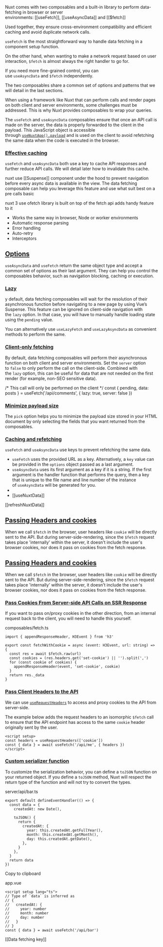 Nuxt comes with two composables and a built-in library to perform data-fetching in browser or server environments: [[useFetch]], [[useAsyncData]] and [[$fetch]]

Used together, they ensure cross-environment compatibility and efficient caching and avoid duplicate network calls.

`useFetch` is the most straightforward way to handle data fetching in a component setup function.

On the other hand, when wanting to make a network request based on user interaction, `$fetch` is almost always the right handler to go for.

If you need more fine-grained control, you can use `useAsyncData` and `$fetch` independently.

The two composables share a common set of options and patterns that we will detail in the last sections.

When using a framework like Nuxt that can perform calls and render pages on both client and server environments, some challenges must be addressed. This is why Nuxt provides composables to wrap your queries.

The `useFetch` and `useAsyncData` composables ensure that once an API call is made on the server, the data is properly forwarded to the client in the payload. This JavaScript object is accessible through [`useNuxtApp().payload`](https://nuxt.com/docs/api/composables/use-nuxt-app#payload) and is used on the client to avoid refetching the same data when the code is executed in the browser.

### [Effective caching](https://nuxt.com/docs/getting-started/data-fetching#effective-caching)

`useFetch` and `useAsyncData` both use a key to cache API responses and further reduce API calls. We will detail later how to invalidate this cache.

nuxt use [[Suspense]] component under the hood to prevent navigation before every async data is available in the view. The data  fetching composable can help you leverage this feature and use what suit best on a pre calls basic

nuxt 3 use ofetch library is built on top of the fetch api adds handy feature to it

- Works the same way in browser, Node or worker environments
- Automatic response parsing
- Error handling
- Auto-retry
- Interceptors

## [Options](https://nuxt.com/docs/getting-started/data-fetching#options)

`useAsyncData` and `useFetch` return the same object type and accept a common set of options as their last argument. They can help you control the composables behavior, such as navigation blocking, caching or execution.

### [Lazy](https://nuxt.com/docs/getting-started/data-fetching#lazy)

y default, data fetching composables will wait for the resolution of their asynchronous function before navigating to a new page by using Vue’s Suspense. This feature can be ignored on client-side navigation with the `lazy` option. In that case, you will have to manually handle loading state using the `pending` value.

You can alternatively use `useLazyFetch` and `useLazyAsyncData` as convenient methods to perform the same.

### [Client-only fetching](https://nuxt.com/docs/getting-started/data-fetching#client-only-fetching)

By default, data fetching composables will perform their asynchronous function on both client and server environments. Set the `server` option to `false` to only perform the call on the client-side. Combined with the `lazy` option, this can be useful for data that are not needed on the first render (for example, non-SEO sensitive data).

/* This call will only be performed on the client */ const { pending, data: posts } = useFetch('/api/comments', { lazy: true, server: false })


### [Minimize payload size](https://nuxt.com/docs/getting-started/data-fetching#minimize-payload-size)

The `pick` option helps you to minimize the payload size stored in your HTML document by only selecting the fields that you want returned from the composables.

 
 ### [Caching and refetching](https://nuxt.com/docs/getting-started/data-fetching#caching-and-refetching)

`useFetch` and `useAsyncData` use keys to prevent refetching the same data.

- `useFetch` uses the provided URL as a key. Alternatively, a `key` value can be provided in the `options` object passed as a last argument.
- `useAsyncData` uses its first argument as a key if it is a string. If the first argument is the handler function that performs the query, then a key that is unique to the file name and line number of the instance of `useAsyncData` will be generated for you.
- 
- [[useNuxtData]]

[[refreshNuxtData]]


## [Passing Headers and cookies](https://nuxt.com/docs/getting-started/data-fetching#passing-headers-and-cookies)

When we call `$fetch` in the browser, user headers like `cookie` will be directly sent to the API. But during server-side-rendering, since the `$fetch` request takes place 'internally' within the server, it doesn't include the user's browser cookies, nor does it pass on cookies from the fetch response.

## [Passing Headers and cookies](https://nuxt.com/docs/getting-started/data-fetching#passing-headers-and-cookies)

When we call `$fetch` in the browser, user headers like `cookie` will be directly sent to the API. But during server-side-rendering, since the `$fetch` request takes place 'internally' within the server, it doesn't include the user's browser cookies, nor does it pass on cookies from the fetch response.

### [Pass Cookies From Server-side API Calls on SSR Response](https://nuxt.com/docs/getting-started/data-fetching#pass-cookies-from-server-side-api-calls-on-ssr-response)

If you want to pass on/proxy cookies in the other direction, from an internal request back to the client, you will need to handle this yourself.

composables/fetch.ts

```
import { appendResponseHeader, H3Event } from 'h3'

export const fetchWithCookie = async (event: H3Event, url: string) => {
  const res = await $fetch.raw(url)
  const cookies = (res.headers.get('set-cookie') || '').split(',')
  for (const cookie of cookies) {
    appendResponseHeader(event, 'set-cookie', cookie)
  }
  return res._data
}
```

### [Pass Client Headers to the API](https://nuxt.com/docs/getting-started/data-fetching#pass-client-headers-to-the-api)

We can use [`useRequestHeaders`](https://nuxt.com/docs/api/composables/use-request-headers) to access and proxy cookies to the API from server-side.

The example below adds the request headers to an isomorphic `$fetch` call to ensure that the API endpoint has access to the same `cookie` header originally sent by the user.

```
<script setup>
const headers = useRequestHeaders(['cookie'])
const { data } = await useFetch('/api/me', { headers })
</script>
```

### [Custom serializer function](https://nuxt.com/docs/getting-started/data-fetching#custom-serializer-function)

To customize the serialization behavior, you can define a `toJSON` function on your returned object. If you define a `toJSON` method, Nuxt will respect the return type of the function and will not try to convert the types.

server/api/bar.ts

```
export default defineEventHandler(() => {
  const data = {
    createdAt: new Date(),

    toJSON() {
      return {
        createdAt: {
          year: this.createdAt.getFullYear(),
          month: this.createdAt.getMonth(),
          day: this.createdAt.getDate(),
        },
      }
    },
  }
  return data
})
```

Copy to clipboard

app.vue

```
<script setup lang="ts">
// Type of `data` is inferred as
// {
//   createdAt: {
//     year: number
//     month: number
//     day: number
//   }
// }
const { data } = await useFetch('/api/bar')
```

[[Data fetching key]]